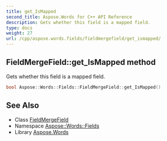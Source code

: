 ```yaml
---
title: get_IsMapped
second_title: Aspose.Words for C++ API Reference
description: Gets whether this field is a mapped field.
type: docs
weight: 27
url: /cpp/aspose.words.fields/fieldmergefield/get_ismapped/
---
```

## FieldMergeField::get_IsMapped method


Gets whether this field is a mapped field.

```cpp
bool Aspose::Words::Fields::FieldMergeField::get_IsMapped()
```

## See Also

* Class [FieldMergeField](../)
* Namespace [Aspose::Words::Fields](../../)
* Library [Aspose.Words](../../../)

